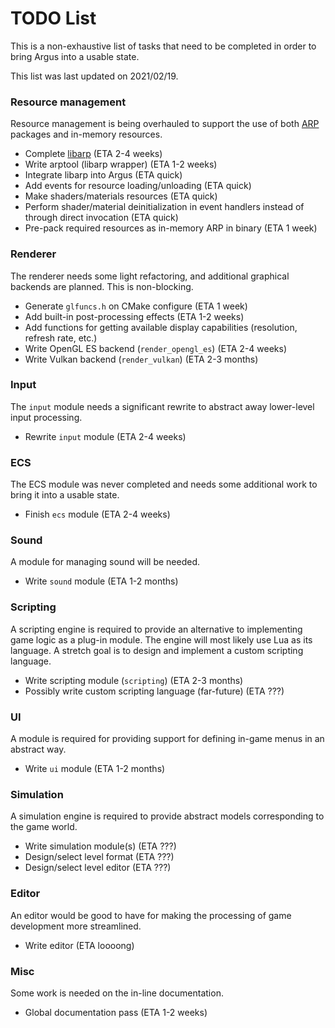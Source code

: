 # TODO List

This is a non-exhaustive list of tasks that need to be completed in order to bring Argus into a usable state.

This list was last updated on 2021/02/19.

### Resource management

Resource management is being overhauled to support the use of both [ARP](https://github.com/caseif/libarp) packages and
in-memory resources.

- Complete [libarp](https://github.com/caseif/libarp) (ETA 2-4 weeks)
- Write arptool (libarp wrapper) (ETA 1-2 weeks)
- Integrate libarp into Argus (ETA quick)
- Add events for resource loading/unloading (ETA quick)
- Make shaders/materials resources (ETA quick)
- Perform shader/material deinitialization in event handlers instead of through direct invocation (ETA quick)
- Pre-pack required resources as in-memory ARP in binary (ETA 1 week)

### Renderer

The renderer needs some light refactoring, and additional graphical backends are planned. This is non-blocking.

- Generate `glfuncs.h` on CMake configure (ETA 1 week)
- Add built-in post-processing effects (ETA 1-2 weeks)
- Add functions for getting available display capabilities (resolution, refresh rate, etc.)
- Write OpenGL ES backend (`render_opengl_es`) (ETA 2-4 weeks)
- Write Vulkan backend (`render_vulkan`) (ETA 2-3 months)

### Input

The `input` module needs a significant rewrite to abstract away lower-level input processing.

- Rewrite `input` module (ETA 2-4 weeks)

### ECS

The ECS module was never completed and needs some additional work to bring it into a usable state.

- Finish `ecs` module (ETA 2-4 weeks)

### Sound

A module for managing sound will be needed.

- Write `sound` module (ETA 1-2 months)

### Scripting

A scripting engine is required to provide an alternative to implementing game logic as a plug-in module. The engine
will most likely use Lua as its language. A stretch goal is to design and implement a custom scripting language.

- Write scripting module (`scripting`) (ETA 2-3 months)
- Possibly write custom scripting language (far-future) (ETA ???)

### UI

A module is required for providing support for defining in-game menus in an abstract way.

- Write `ui` module (ETA 1-2 months)

### Simulation

A simulation engine is required to provide abstract models corresponding to the game world.

- Write simulation module(s) (ETA ???)
- Design/select level format (ETA ???)
- Design/select level editor (ETA ???)

### Editor

An editor would be good to have for making the processing of game development more streamlined.

- Write editor (ETA loooong)

### Misc

Some work is needed on the in-line documentation.

- Global documentation pass (ETA 1-2 weeks)
